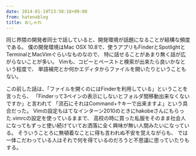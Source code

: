 ```yaml
---
date: 2014-01-19T23:50:18+09:00
from: hatenablog
title: おしゃれ
---
```


<p>同じ界隈の開発者同士で話していると、開発環境が話題になることが結構な頻度である。
僕の開発環境はMac OSX 10.8で、使うアプリもFinderとSpotlightとTerminalとMacVimぐらいなものなので、
特に話せることがあまり無く話が広がらないことが多い。
Vimも、コピーとペーストと検索が出来たら良いかなという程度で、
単語補完とか何かエディタからファイルを開いたりということもない。</p>

<p>この前した話は、「ファイルを開くのにはFinderを利用している」ということを言ったら、
「Finderって3ペインの表示にしないとフォルダ間移動出来なくないですか」と言われて
「流石にそれはCommand+↑キーで出来ますよ」という具合だった。
Vimの設定もはてなインターン2010のときにhakobeさんにもらった.vimrcの設定を使っているままで、
高校の時に買った私服をそのまま社会人になってもずっと使い続けていてお洒落に全く興味が無い人間みたいになっている。
そういうことろに無頓着なことに得も言われぬ不安を覚えながらも、
では一体こだわっている人はそれで何を得ているのだろうと不思議に思っていたりもする。</p>

